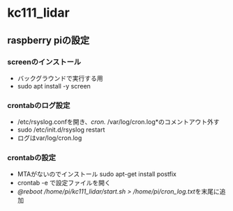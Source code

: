 # kc111_lidar
## raspberry piの設定
### screenのインストール
- バックグラウンドで実行する用
- sudo apt install -y screen
### crontabのログ設定
- /etc/rsyslog.confを開き、*cron.*              /var/log/cron.log*のコメントアウト外す
- sudo /etc/init.d/rsyslog restart
- ログはvar/log/cron.log
### crontabの設定
- MTAがないのでインストール sudo apt-get install postfix
- crontab -e で設定ファイルを開く
- *@reboot /home/pi/kc111_lidar/start.sh > /home/pi/cron_log.txt*を末尾に追加
 
 
 
 
 
